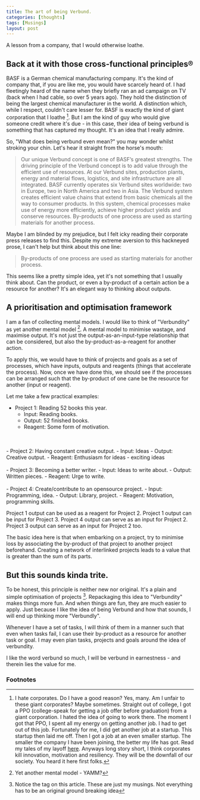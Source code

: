 ```yaml
---
title: The art of being Verbund.
categories: [thoughts]
tags: [Musings]
layout: post
---
```


A lesson from a company, that I would otherwise loathe.

## Back at it with those cross-functional principles®

BASF is a German chemical manufacturing company. It's the kind of company that, if you are like me, you would have scarcely heard of. I had fleetingly heard of the name when they briefly ran an ad campaign on TV (back when I had cable, so over 5 years ago). They hold the distinction of being the largest chemical manufacturer in the world. A distinction which, while I respect, couldn't care lesser for. BASF is exactly the kind of giant corporation that I loathe [^1]. But I am the kind of guy who would give someone credit where it's due - in this case, their idea of being verbund is something that has captured my thought. It's an idea that I really admire.

So, "What does being verbund even mean?" you may wonder whilst stroking your chin. Let's hear it straight from the horse's mouth:

> Our unique Verbund concept is one of BASF’s greatest strengths. The driving principle of the Verbund concept is to add value through the efficient use of resources. At our Verbund sites, production plants, energy and material flows, logistics, and site infrastructure are all integrated. BASF currently operates six Verbund sites worldwide: two in Europe, two in North America and two in Asia.
 The Verbund system creates efficient value chains that extend from basic chemicals all the way to consumer products. In this system, chemical processes make use of energy more efficiently, achieve higher product yields and conserve resources. By-products of one process are used as starting materials for another process.

Maybe I am blinded by my prejudice, but I felt icky reading their corporate press releases to find this. Despite my extreme aversion to this hackneyed prose, I can't help but think about this one line:

>  By-products of one process are used as starting materials for another process.

This seems like a pretty simple idea, yet it's not something that I usually think about. Can the product, or even a by-product of a certain action be a resource for another? It's an elegant way to thinking about outputs.

## A prioritisation and optimisation framework
I am a fan of collecting mental models. I would like to think of "Verbundity" as yet another mental model [^4]. A mental model to minimise wastage, and maximise output. It's not just the output-as-an-input-type relationship that can be considered, but also the by-product-as-a-reagent for another action. 

To apply this, we would have to think of projects and goals as a set of processes, which have inputs, outputs and reagents (things that accelerate the process). Now, once we have done this, we should see if the processes can be arranged such that the by-product of one cane be the resource for another (input or reagent).

Let me take a few practical examples:

- Project 1: Reading 52 books this year.
	- Input: Reading books.
	- Output: 52 finished books.
	- Reagent: Some form of motivation.
<br>
<br>
- Project 2: Having constant creative output.
	- Input: Ideas
	- Output: Creative output.
	- Reagent: Enthusiasm for ideas - exciting ideas
<br>
<br>
- Project 3: Becoming a better writer.
	- Input: Ideas to write about.
	- Output: Written pieces.
	- Reagent: Urge to write.
<br>
<br>
- Project 4: Create/contribute to an opensource project.
	- Input: Programming, idea.
	- Output: Library, project.
	- Reagent: Motivation, programming skills.

<br>

Project 1 output can be used as a reagent for Project 2. Project 1 output can be input for Project 3. Project 4 output can serve as an input for Project 2. Project 3 output can serve as an input for Project 2 too. 

The basic idea here is that when embarking on a project, try to minimise loss by associating the by-product of that project to another project beforehand. Creating a network of interlinked projects leads to a value that is greater than the sum of its parts.

## But this sounds kinda trite.
To be honest, this principle is neither new nor original. It's a plain and simple optimisation of projects [^3]. Repackaging this idea to "Verbundity" makes things more fun. And when things are fun, they are much easier to apply. Just because I like the idea of being Verbund and how that sounds, I will end up thinking more "Verbundly".

Whenever I have a set of tasks, I will think of them in a manner such that even when tasks fail, I can use their by-product as a resource for another task or goal. I may even plan tasks, projects and goals around the idea of verbundity. 

I like the word verbund so much, I will be verbund in earnestness - and therein lies the value for me.


### Footnotes
[^1]: I hate corporates. Do I have a good reason? Yes, many. Am I unfair to these giant corporates? Maybe sometimes. Straight out of college, I got a PPO (college-speak for getting a job offer before graduation) from a giant corporation. I hated the idea of going to work there. The moment I got that PPO, I spent all my energy on getting another job. I had to get out of this job. Fortunately for me, I did get another job at a startup. This startup then laid me off. Then I got a job at an even smaller startup. The smaller the company I have been joining, the better my life has got. Read my tales of my layoff [here](https://advait.live/layoff/). Anyways long story short, I think corporates kill innovation, motivation and resiliency. They will be the downfall of our society. You heard it here first folks.

[^2]: Yes,  I know I didn't use the right ø. What you gonna do about it.

[^3]: Notice the tag on this article. These are just my musings. Not everything has to be an original ground breaking idea

[^4]: Yet another mental model - YAMM? 